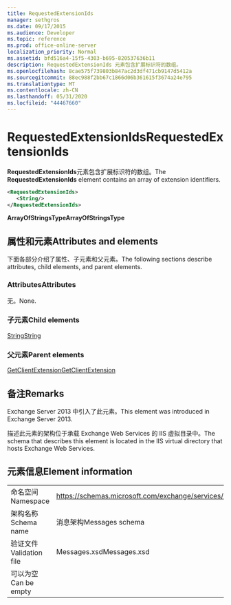 ```yaml
---
title: RequestedExtensionIds
manager: sethgros
ms.date: 09/17/2015
ms.audience: Developer
ms.topic: reference
ms.prod: office-online-server
localization_priority: Normal
ms.assetid: bfd516a4-15f5-4303-b695-820537636b11
description: RequestedExtensionIds 元素包含扩展标识符的数组。
ms.openlocfilehash: 8cae575f739803b847ac2d3df471cb9147d5412a
ms.sourcegitcommit: 88ec988f2bb67c1866d06b361615f3674a24e795
ms.translationtype: MT
ms.contentlocale: zh-CN
ms.lasthandoff: 05/31/2020
ms.locfileid: "44467660"
---
```

# <a name="requestedextensionids"></a><span data-ttu-id="c7667-103">RequestedExtensionIds</span><span class="sxs-lookup"><span data-stu-id="c7667-103">RequestedExtensionIds</span></span>

<span data-ttu-id="c7667-104">**RequestedExtensionIds**元素包含扩展标识符的数组。</span><span class="sxs-lookup"><span data-stu-id="c7667-104">The **RequestedExtensionIds** element contains an array of extension identifiers.</span></span> 
  
```XML
<RequestedExtensionIds>
   <String/>
</RequestedExtensionIds>
```

 <span data-ttu-id="c7667-105">**ArrayOfStringsType**</span><span class="sxs-lookup"><span data-stu-id="c7667-105">**ArrayOfStringsType**</span></span>
## <a name="attributes-and-elements"></a><span data-ttu-id="c7667-106">属性和元素</span><span class="sxs-lookup"><span data-stu-id="c7667-106">Attributes and elements</span></span>

<span data-ttu-id="c7667-107">下面各部分介绍了属性、子元素和父元素。</span><span class="sxs-lookup"><span data-stu-id="c7667-107">The following sections describe attributes, child elements, and parent elements.</span></span>
  
### <a name="attributes"></a><span data-ttu-id="c7667-108">Attributes</span><span class="sxs-lookup"><span data-stu-id="c7667-108">Attributes</span></span>

<span data-ttu-id="c7667-109">无。</span><span class="sxs-lookup"><span data-stu-id="c7667-109">None.</span></span>
  
### <a name="child-elements"></a><span data-ttu-id="c7667-110">子元素</span><span class="sxs-lookup"><span data-stu-id="c7667-110">Child elements</span></span>

[<span data-ttu-id="c7667-111">String</span><span class="sxs-lookup"><span data-stu-id="c7667-111">String</span></span>](string.md)
  
### <a name="parent-elements"></a><span data-ttu-id="c7667-112">父元素</span><span class="sxs-lookup"><span data-stu-id="c7667-112">Parent elements</span></span>

[<span data-ttu-id="c7667-113">GetClientExtension</span><span class="sxs-lookup"><span data-stu-id="c7667-113">GetClientExtension</span></span>](getclientextension.md)
  
## <a name="remarks"></a><span data-ttu-id="c7667-114">备注</span><span class="sxs-lookup"><span data-stu-id="c7667-114">Remarks</span></span>

<span data-ttu-id="c7667-115">Exchange Server 2013 中引入了此元素。</span><span class="sxs-lookup"><span data-stu-id="c7667-115">This element was introduced in Exchange Server 2013.</span></span>
  
<span data-ttu-id="c7667-116">描述此元素的架构位于承载 Exchange Web Services 的 IIS 虚拟目录中。</span><span class="sxs-lookup"><span data-stu-id="c7667-116">The schema that describes this element is located in the IIS virtual directory that hosts Exchange Web Services.</span></span>
  
## <a name="element-information"></a><span data-ttu-id="c7667-117">元素信息</span><span class="sxs-lookup"><span data-stu-id="c7667-117">Element information</span></span>

|||
|:-----|:-----|
|<span data-ttu-id="c7667-118">命名空间</span><span class="sxs-lookup"><span data-stu-id="c7667-118">Namespace</span></span>  <br/> |https://schemas.microsoft.com/exchange/services/2006/messages  <br/> |
|<span data-ttu-id="c7667-119">架构名称</span><span class="sxs-lookup"><span data-stu-id="c7667-119">Schema name</span></span>  <br/> |<span data-ttu-id="c7667-120">消息架构</span><span class="sxs-lookup"><span data-stu-id="c7667-120">Messages schema</span></span>  <br/> |
|<span data-ttu-id="c7667-121">验证文件</span><span class="sxs-lookup"><span data-stu-id="c7667-121">Validation file</span></span>  <br/> |<span data-ttu-id="c7667-122">Messages.xsd</span><span class="sxs-lookup"><span data-stu-id="c7667-122">Messages.xsd</span></span>  <br/> |
|<span data-ttu-id="c7667-123">可以为空</span><span class="sxs-lookup"><span data-stu-id="c7667-123">Can be empty</span></span>  <br/> ||
   

